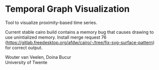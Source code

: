 # Temporal Graph Visualization
  Tool to visualize proximity-based time series.

Current stable cairo build contains a memory bug that causes drawing to use unintialized memory. Install merge request 76 (https://gitlab.freedesktop.org/afdw/cairo/-/tree/fix-svg-surface-pattern) for correct output.

Wouter van Veelen, Doina Bucur\
University of Twente
